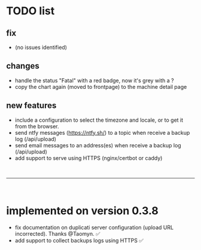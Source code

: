 # TODO list 

## fix

- (no issues identified)


## changes

- handle the status "Fatal"  with a red badge, now it's grey with a ? 
- copy the chart again (moved to frontpage) to the machine detail page


## new features

- include a configuration to select the timezone and locale, or to get it from the browser.
- send ntfy messages (https://ntfy.sh/) to a topic when receive a backup log (/api/upload)
- send email messages to an address(es) when receive a backup log (/api/upload)
- add support to serve using HTTPS (nginx/certbot or caddy)

<br>

---

<br>

# implemented on version 0.3.8

- fix documentation on duplicati server configuration (upload URL incorrected). Thanks @Taomyn. ✅
- add support to collect backups logs using HTTPS ✅

